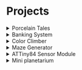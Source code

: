 # Projects 
<details>
  <summary>Porcelain Tales</summary>
  <p>
    Porcelain Tales is a game created in Unity that can be downloaded on Steam.
    Porcelain Tales was a school project which was created by a team of 17 students. 
    I was one of the six developers behind this game.         
  </p>
  
  [![Porcelain Tales](https://i3.ytimg.com/vi/ZFZu6HBqrq4/hqdefault.jpg)](https://www.youtube.com/watch?v=ZFZu6HBqrq4&ab_channel=OohooStudio "Click me")
</details>

<details>
  <summary>Banking System</summary>
  <p>
    A school project to create a banking system which consists of a GUI, database, receipt printer, money dispenser and an ATM
  </p>
  
  [![ATM](https://i3.ytimg.com/vi/NCOkQA3wB08/hqdefault.jpg)](https://www.youtube.com/watch?v=SyFBips7Tu0&ab_channel=HiuTungTai "Click me")
</details>

<details>
  <summary>Color Climber</summary>
  <p>
    Color Climber is a school project. It is an android game which can be downloaded from google play.
  </p>

[![Color Climber](http://i3.ytimg.com/vi/VIi6WE_cLiE/hqdefault.jpg)](https://youtube.com/shorts/VIi6WE_cLiE "Click me")
</details>

<details>
  <summary>Maze Generator</summary>
  <p>
    A program created in Unity that can generate random mazes using the Hunt and Kill Algorithm.
  </p>

[![Maze Generator](http://i3.ytimg.com/vi/oQAgYIVlvIg/hqdefault.jpg)](https://youtu.be/oQAgYIVlvIg "Click me")
</details>

<details>
  <summary>ATTiny84 Sensor Module</summary>
  <p>
   ATTiny84 microcontroller that can send the status from the PIR and the Reed sensor over Bluetooth Low Energy to another device that can receive BLE. For example ESP32.
 It consists of an ATTiny84, jdy-10 BLE module, Reed sensor and PIR sensor.
 It runs in power down mode to conserve energy comsuption and use Pin Change Interrupt to detect the sensor changes.
 It is written using Platform IO in visual studio code.
    
 <image src="https://github.com/Pentaguin/ATTiny84SensorModules/blob/main/Sensormodules%20Breadboard.jpg" width="500" height="500">
  </p>
 </details>

<details>
  <summary>Mini planetarium</summary>
  <p>
    A GUI where the user can select stars. After selecting the stars, the program will calculate the coordinates from the selected stars using existing data which is stored in a csv file. The stars can then be viewed in the GUI view.
    The coordinates will also be sent to a micro-controller. The micro-controller will then use the incoming data to control galvo motors and lasers to display the stars on a wall.
  </p>

[![Mini planetarium](http://i3.ytimg.com/vi/3Y5EeCz9S2g/hqdefault.jpg)](https://youtu.be/3Y5EeCz9S2g "Click me")
</details>

